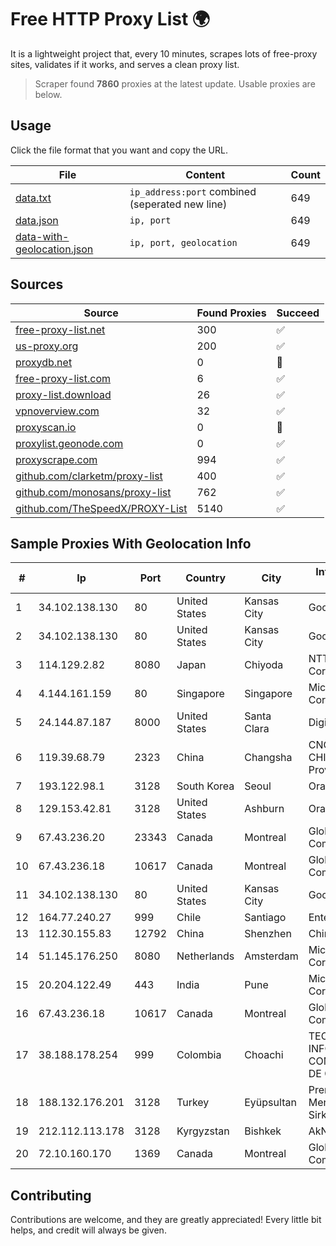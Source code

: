 
# Free HTTP Proxy List 🌍

It is a lightweight project that, every 10 minutes, scrapes lots of free-proxy sites, validates if it works, and serves a clean proxy list.


> Scraper found **7860** proxies at the latest update. Usable proxies are below.

## Usage

Click the file format that you want and copy the URL.


|File|Content|Count|
|----|-------|-----|
|[data.txt](https://raw.githubusercontent.com/themiralay/Proxy-List-World/master/data.txt)|`ip_address:port` combined (seperated new line)|649|
|[data.json](https://raw.githubusercontent.com/themiralay/Proxy-List-World/master/data.json)|`ip, port`|649|
|[data-with-geolocation.json](https://raw.githubusercontent.com/themiralay/Proxy-List-World/master/data-with-geolocation.json)|`ip, port, geolocation`|649|

## Sources

|Source|Found Proxies|Succeed|
|------|-------------|-------|
|[free-proxy-list.net](https://free-proxy-list.net)|300|✅|
|[us-proxy.org](https://www.us-proxy.org)|200|✅|
|[proxydb.net](http://proxydb.net)|0|🚫|
|[free-proxy-list.com](https://free-proxy-list.com/?page=&port=&type%5B%5D=http&type%5B%5D=https&up_time=0&search=Search)|6|✅|
|[proxy-list.download](https://www.proxy-list.download/HTTP)|26|✅|
|[vpnoverview.com](https://vpnoverview.com/privacy/anonymous-browsing/free-proxy-servers)|32|✅|
|[proxyscan.io](https://www.proxyscan.io)|0|🚫|
|[proxylist.geonode.com](https://proxylist.geonode.com/api/proxy-list?limit=300&page=1&sort_by=lastChecked&sort_type=desc&protocols=http,https)|0|✅|
|[proxyscrape.com](https://api.proxyscrape.com/v2/?request=displayproxies&protocol=http&timeout=10000&country=all&ssl=all&anonymity=all)|994|✅|
|[github.com/clarketm/proxy-list](https://raw.githubusercontent.com/clarketm/proxy-list/master/proxy-list-raw.txt)|400|✅|
|[github.com/monosans/proxy-list](https://raw.githubusercontent.com/monosans/proxy-list/main/proxies/http.txt)|762|✅|
|[github.com/TheSpeedX/PROXY-List](https://raw.githubusercontent.com/TheSpeedX/PROXY-List/master/http.txt)|5140|✅|


## Sample Proxies With Geolocation Info

|#|Ip|Port|Country|City|Internet Service Provider|
|-|--|----|-------|----|-------------------------|
|1|34.102.138.130|80|United States|Kansas City|Google LLC|
|2|34.102.138.130|80|United States|Kansas City|Google LLC|
|3|114.129.2.82|8080|Japan|Chiyoda|NTT SmartConnect Corporation|
|4|4.144.161.159|80|Singapore|Singapore|Microsoft Corporation|
|5|24.144.87.187|8000|United States|Santa Clara|DigitalOcean, LLC|
|6|119.39.68.79|2323|China|Changsha|CNC Group CHINA169 Hunan Province Network|
|7|193.122.98.1|3128|South Korea|Seoul|Oracle Corporation|
|8|129.153.42.81|3128|United States|Ashburn|Oracle Corporation|
|9|67.43.236.20|23343|Canada|Montreal|GloboTech Communications|
|10|67.43.236.18|10617|Canada|Montreal|GloboTech Communications|
|11|34.102.138.130|80|United States|Kansas City|Google LLC|
|12|164.77.240.27|999|Chile|Santiago|Entel Chile S.A.|
|13|112.30.155.83|12792|China|Shenzhen|China Mobile|
|14|51.145.176.250|8080|Netherlands|Amsterdam|Microsoft Corporation|
|15|20.204.122.49|443|India|Pune|Microsoft Corporation|
|16|67.43.236.18|10617|Canada|Montreal|GloboTech Communications|
|17|38.188.178.254|999|Colombia|Choachi|TECNOLOGÍA, INFORMACIÓN Y COMUNICACIONES DE COLOMBIA SAS|
|18|188.132.176.201|3128|Turkey|Eyüpsultan|PremierDC Veri Merkezi Anonim Sirketi|
|19|212.112.113.178|3128|Kyrgyzstan|Bishkek|AkNet|
|20|72.10.160.170|1369|Canada|Montreal|GloboTech Communications|



## Contributing

Contributions are welcome, and they are greatly appreciated! Every
little bit helps, and credit will always be given.


